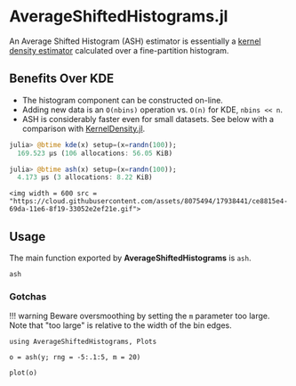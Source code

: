 # AverageShiftedHistograms.jl


An Average Shifted Histogram (ASH) estimator is essentially a [kernel density estimator](https://en.wikipedia.org/wiki/Kernel_density_estimation) calculated over a fine-partition histogram.  

## Benefits Over KDE

- The histogram component can be constructed on-line.
- Adding new data is an `O(nbins)` operation vs. `O(n)` for KDE, `nbins << n`.
- ASH is considerably faster even for small datasets.  See below with a comparison with [KernelDensity.jl](https://github.com/JuliaStats/KernelDensity.jl).
  
```julia
julia> @btime kde(x) setup=(x=randn(100));
  169.523 μs (106 allocations: 56.05 KiB)

julia> @btime ash(x) setup=(x=randn(100));
  4.173 μs (3 allocations: 8.22 KiB)
```


```@raw html
<img width = 600 src = "https://cloud.githubusercontent.com/assets/8075494/17938441/ce8815e4-69da-11e6-8f19-33052e2ef21e.gif">
```


## Usage

The main function exported by **AverageShiftedHistograms** is `ash`.

```@docs
ash
```


### Gotchas

!!! warning
    Beware oversmoothing by setting the `m` parameter too large.  Note that "too large" is relative
    to the width of the bin edges.

```@example
using AverageShiftedHistograms, Plots

o = ash(y; rng = -5:.1:5, m = 20)

plot(o)
```